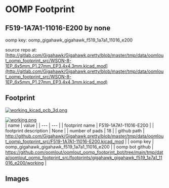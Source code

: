 # OOMP Footprint  
## F519-1A7A1-11016-E200  by none  
  
oomp key: oomp_gigahawk_gigahawk_f519_1a7a1_11016_e200  
  
source repo at: [http://gitlab.com/Gigahawk/Gigahawk.pretty/blob/master/tmp/data/oomlout_oomp_footprint_src/WSON-8-1EP_6x5mm_P1.27mm_EP3.4x4.3mm.kicad_mod](http://gitlab.com/Gigahawk/Gigahawk.pretty/blob/master/tmp/data/oomlout_oomp_footprint_src/WSON-8-1EP_6x5mm_P1.27mm_EP3.4x4.3mm.kicad_mod)  
## Footprint  
  
[![working_kicad_pcb_3d.png](working_kicad_pcb_3d_600.png)](working_kicad_pcb_3d.png)  
  
[![working.png](working_600.png)](working.png)  
| name | value | 
| --- | --- | 
| footprint name | F519-1A7A1-11016-E200 | 
| footprint description | None | 
| number of pads | 18 | 
| github path | http://github.com/Gigahawk/Gigahawk.pretty/blob/master/tmp/data/oomlout_oomp_footprint_src/F519-1A7A1-11016-E200.kicad_mod | 
| oomp key | oomp_gigahawk_gigahawk_f519_1a7a1_11016_e200 | 
| oomp bot github | https://github.com/oomlout/oomlout_oomp_footprint_bot/tree/main/tmp/data/oomlout_oomp_footprint_src/footprints/gigahawk_gigahawk_f519_1a7a1_11016_e200/working | 
## Images  
